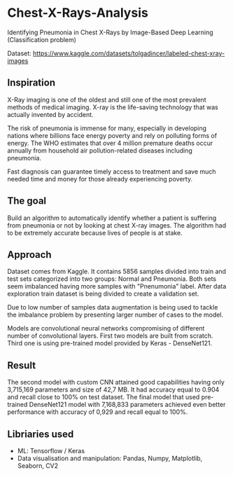 # Chest-X-Rays-Analysis
Identifying Pneumonia in Chest X-Rays by Image-Based Deep Learning (Classification problem)

Dataset: https://www.kaggle.com/datasets/tolgadincer/labeled-chest-xray-images

## Inspiration

X-Ray imaging is one of the oldest and still one of the most prevalent methods of medical imaging. X-ray is the life-saving technology that was actually invented by accident.

The risk of pneumonia is immense for many, especially in developing nations where billions face energy poverty and rely on polluting forms of energy. The WHO estimates that over 4 million premature deaths occur annually from household air pollution-related diseases including pneumonia.

Fast diagnosis can guarantee timely access to treatment and save much needed time and money for those already experiencing poverty.

## The goal

Build an algorithm to automatically identify whether a patient is suffering from pneumonia or not by looking at chest X-ray images. The algorithm had to be extremely accurate because lives of people is at stake.

## Approach

Dataset comes from Kaggle. It contains 5856 samples divided into train and test sets categorized into two groups: Normal and Pneumonia. Both sets seem imbalanced having more samples with "Pnenumonia" label. After data exploration train dataset is being divided to create a validation set.

Due to low number of samples data augmentation is being used to tackle the imbalance problem by presenting larger number of cases to the model.

Models are convolutional neural networks compromising of different number of convolutional layers. First two models are built from scratch. Third one is using pre-trained model provided by Keras - DenseNet121.

## Result

The second model with custom CNN attained good capabilities having only 3,715,169 parameters and size of 42,7 MB. It had accuracy equal to 0.904 and recall close to 100% on test dataset.
The final model that used pre-trained DenseNet121 model with 7,168,833 parameters achieved even better performance with accuracy of 0,929 and recall equal to 100%.

## Libriaries used
- ML: Tensorflow / Keras
- Data visualisation and manipulation: Pandas, Numpy, Matplotlib, Seaborn, CV2
